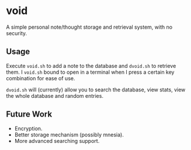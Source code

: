 void
====

A simple personal note/thought storage and retrieval system, with no security.

## Usage ##

Execute `void.sh` to add a note to the database and `dvoid.sh` to retrieve them. I `void.sh` bound to open in a terminal when I press a certain key combination for ease of use.

`dvoid.sh` will (currently) allow you to search the database, view stats, view the whole database and random entries.

## Future Work ##

* Encryption.
* Better storage mechanism (possibly mnesia).
* More advanced searching support.
